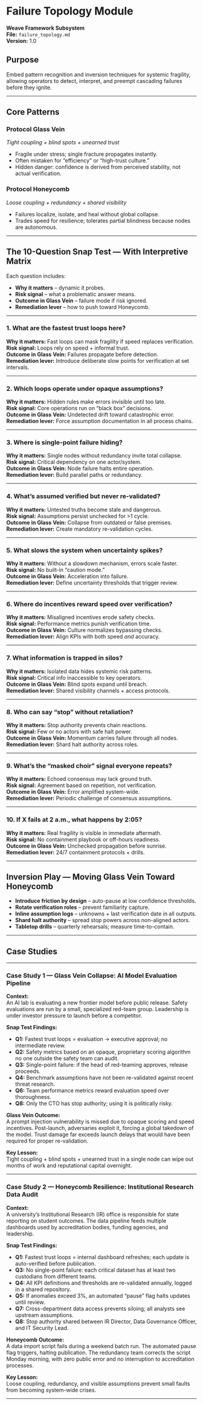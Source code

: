# Failure Topology Module  
**Weave Framework Subsystem**  
**File:** `failure_topology.md`  
**Version:** 1.0  

## Purpose
Embed pattern recognition and inversion techniques for systemic fragility, allowing operators to detect, interpret, and preempt cascading failures before they ignite.

---

## Core Patterns

### **Protocol Glass Vein**  
*Tight coupling + blind spots + unearned trust*  
- Fragile under stress; single fracture propagates instantly.  
- Often mistaken for “efficiency” or “high-trust culture.”  
- Hidden danger: confidence is derived from perceived stability, not actual verification.

### **Protocol Honeycomb**  
*Loose coupling + redundancy + shared visibility*  
- Failures localize, isolate, and heal without global collapse.  
- Trades speed for resilience; tolerates partial blindness because nodes are autonomous.

---

## The 10-Question Snap Test — With Interpretive Matrix

Each question includes:  
- **Why it matters** – dynamic it probes.  
- **Risk signal** – what a problematic answer means.  
- **Outcome in Glass Vein** – failure mode if risk ignored.  
- **Remediation lever** – how to push toward Honeycomb.

---

### 1. What are the fastest trust loops here?  
**Why it matters:** Fast loops can mask fragility if speed replaces verification.  
**Risk signal:** Loops rely on speed + informal trust.  
**Outcome in Glass Vein:** Failures propagate before detection.  
**Remediation lever:** Introduce deliberate slow points for verification at set intervals.

---

### 2. Which loops operate under opaque assumptions?  
**Why it matters:** Hidden rules make errors invisible until too late.  
**Risk signal:** Core operations run on “black box” decisions.  
**Outcome in Glass Vein:** Undetected drift toward catastrophic error.  
**Remediation lever:** Force assumption documentation in all process chains.

---

### 3. Where is single-point failure hiding?  
**Why it matters:** Single nodes without redundancy invite total collapse.  
**Risk signal:** Critical dependency on one actor/system.  
**Outcome in Glass Vein:** Node failure halts entire operation.  
**Remediation lever:** Build parallel paths or redundancy.

---

### 4. What’s assumed verified but never re-validated?  
**Why it matters:** Untested truths become stale and dangerous.  
**Risk signal:** Assumptions persist unchecked for >1 cycle.  
**Outcome in Glass Vein:** Collapse from outdated or false premises.  
**Remediation lever:** Create mandatory re-validation cycles.

---

### 5. What slows the system when uncertainty spikes?  
**Why it matters:** Without a slowdown mechanism, errors scale faster.  
**Risk signal:** No built-in “caution mode.”  
**Outcome in Glass Vein:** Acceleration into failure.  
**Remediation lever:** Define uncertainty thresholds that trigger review.

---

### 6. Where do incentives reward speed over verification?  
**Why it matters:** Misaligned incentives erode safety checks.  
**Risk signal:** Performance metrics punish verification time.  
**Outcome in Glass Vein:** Culture normalizes bypassing checks.  
**Remediation lever:** Align KPIs with both speed *and* accuracy.

---

### 7. What information is trapped in silos?  
**Why it matters:** Isolated data hides systemic risk patterns.  
**Risk signal:** Critical info inaccessible to key operators.  
**Outcome in Glass Vein:** Blind spots expand until breach.  
**Remediation lever:** Shared visibility channels + access protocols.

---

### 8. Who can say “stop” without retaliation?  
**Why it matters:** Stop authority prevents chain reactions.  
**Risk signal:** Few or no actors with safe halt power.  
**Outcome in Glass Vein:** Momentum carries failure through all nodes.  
**Remediation lever:** Shard halt authority across roles.

---

### 9. What’s the “masked choir” signal everyone repeats?  
**Why it matters:** Echoed consensus may lack ground truth.  
**Risk signal:** Agreement based on repetition, not verification.  
**Outcome in Glass Vein:** Error amplified system-wide.  
**Remediation lever:** Periodic challenge of consensus assumptions.

---

### 10. If X fails at 2 a.m., what happens by 2:05?  
**Why it matters:** Real fragility is visible in immediate aftermath.  
**Risk signal:** No containment playbook or off-hours readiness.  
**Outcome in Glass Vein:** Unchecked propagation before sunrise.  
**Remediation lever:** 24/7 containment protocols + drills.

---

## Inversion Play — Moving Glass Vein Toward Honeycomb
- **Introduce friction by design** – auto-pause at low confidence thresholds.  
- **Rotate verification roles** – prevent familiarity capture.  
- **Inline assumption logs** – unknowns + last verification date in all outputs.  
- **Shard halt authority** – spread stop powers across non-aligned actors.  
- **Tabletop drills** – quarterly rehearsals; measure time-to-contain.

---

## Case Studies

---

### **Case Study 1 — Glass Vein Collapse: AI Model Evaluation Pipeline**

**Context:**  
An AI lab is evaluating a new frontier model before public release. Safety evaluations are run by a small, specialized red-team group. Leadership is under investor pressure to launch before a competitor.

**Snap Test Findings:**  
- **Q1:** Fastest trust loops = evaluation → executive approval; no intermediate review.  
- **Q2:** Safety metrics based on an opaque, proprietary scoring algorithm no one outside the safety team can audit.  
- **Q3:** Single-point failure: if the head of red-teaming approves, release proceeds.  
- **Q4:** Benchmark assumptions have not been re-validated against recent threat research.  
- **Q6:** Team performance metrics reward evaluation speed over thoroughness.  
- **Q8:** Only the CTO has stop authority; using it is politically risky.

**Glass Vein Outcome:**  
A prompt injection vulnerability is missed due to opaque scoring and speed incentives. Post-launch, adversaries exploit it, forcing a global takedown of the model. Trust damage far exceeds launch delays that would have been required for proper re-validation.

**Key Lesson:**  
Tight coupling + blind spots + unearned trust in a single node can wipe out months of work and reputational capital overnight.

---

### **Case Study 2 — Honeycomb Resilience: Institutional Research Data Audit**

**Context:**  
A university’s Institutional Research (IR) office is responsible for state reporting on student outcomes. The data pipeline feeds multiple dashboards used by accreditation bodies, funding agencies, and leadership.

**Snap Test Findings:**  
- **Q1:** Fastest trust loops = internal dashboard refreshes; each update is auto-verified before publication.  
- **Q3:** No single-point failure: each critical dataset has at least two custodians from different teams.  
- **Q4:** All KPI definitions and thresholds are re-validated annually, logged in a shared repository.  
- **Q5:** If anomalies exceed 3%, an automated “pause” flag halts updates until review.  
- **Q7:** Cross-department data access prevents siloing; all analysts see upstream assumptions.  
- **Q8:** Stop authority shared between IR Director, Data Governance Officer, and IT Security Lead.

**Honeycomb Outcome:**  
A data import script fails during a weekend batch run. The automated pause flag triggers, halting publication. The redundancy team corrects the script Monday morning, with zero public error and no interruption to accreditation processes.

**Key Lesson:**  
Loose coupling, redundancy, and visible assumptions prevent small faults from becoming system-wide crises.

---
